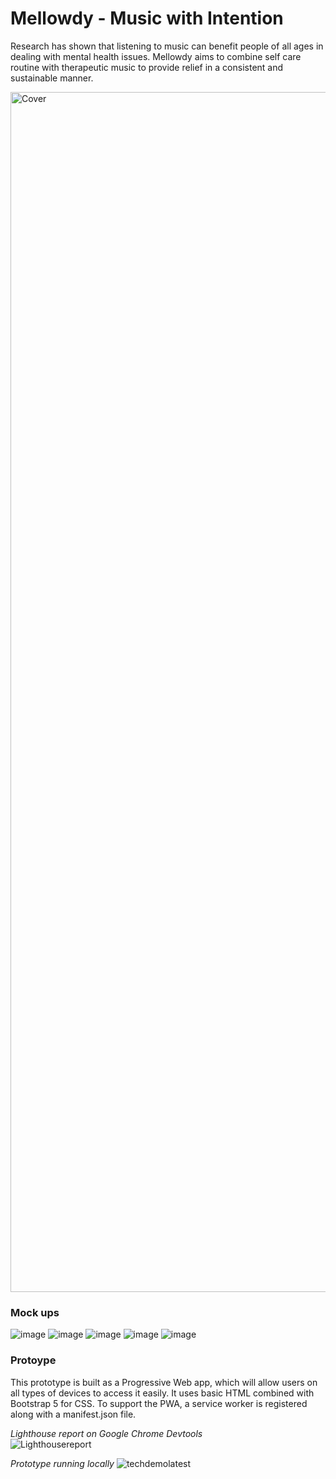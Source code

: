 # Mellowdy - Music with Intention

Research has shown that listening to music can benefit people of all ages in dealing with mental health issues. Mellowdy aims to combine self care routine with therapeutic music to provide relief in a consistent and sustainable manner.  

<img width="1920" alt="Cover" src="https://user-images.githubusercontent.com/65660274/173217156-313b98c9-98b4-4c17-9a8c-8a0a3f9edeef.png">

### Mock ups

![image](https://user-images.githubusercontent.com/65660274/173217457-a24eb07e-75cc-463a-95bf-48ec33ab0787.png)
![image](https://user-images.githubusercontent.com/65660274/173217474-af86c5b4-490b-4dcf-b269-93e6e35c9cca.png)
![image](https://user-images.githubusercontent.com/65660274/173217493-b918f0ae-332b-42fa-aade-db0fb8fd26bc.png)
![image](https://user-images.githubusercontent.com/65660274/173217504-e172f847-c844-4d23-a5df-39592a9df9ac.png)
![image](https://user-images.githubusercontent.com/65660274/173217515-99c811ad-7dee-4cc9-9344-680f3926be12.png)


### Protoype
This prototype is built as a Progressive Web app, which will allow users on all types of devices to access it easily. It uses basic HTML combined with Bootstrap 5 for CSS. To support the PWA, a service worker is registered along with a manifest.json file. 

*Lighthouse report on Google Chrome Devtools*
<br>
![Lighthousereport](https://user-images.githubusercontent.com/65660274/173217090-6503144a-2d9c-4941-98b0-f6f72b8d9308.JPG) 

*Prototype running locally*
![techdemolatest](https://user-images.githubusercontent.com/65660274/173217036-f2bc3de4-17c0-45ca-ac00-ec24525f282d.gif) 

